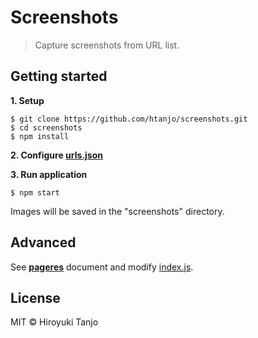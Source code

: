 # Screenshots
> Capture screenshots from URL list.

## Getting started

**1. Setup**

```
$ git clone https://github.com/htanjo/screenshots.git
$ cd screenshots
$ npm install
```

**2. Configure [urls.json](urls.json)**

**3. Run application**

```
$ npm start
```

Images will be saved in the "screenshots" directory.

## Advanced

See **[pageres](https://github.com/sindresorhus/pageres)** document and modify [index.js](index.js).


## License
MIT © Hiroyuki Tanjo
